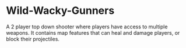 # Wild-Wacky-Gunners
A 2 player top down shooter where players have access to multiple weapons. It contains map features that can heal and damage players, or block their projectiles.
